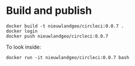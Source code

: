 # Build and publish

```
docker build -t nieuwlandgeo/circleci:0.0.7 .
docker login
docker push nieuwlandgeo/circleci:0.0.7
```

To look inside:

```
docker run -it nieuwlandgeo/circleci:0.0.7 bash
```
